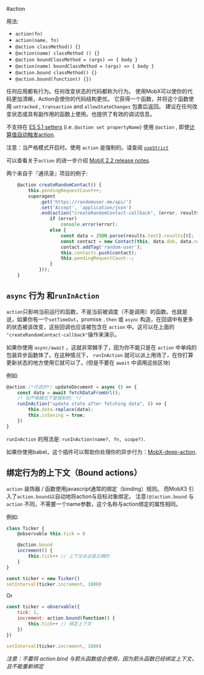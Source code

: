 #action

用法:
* `action(fn)`
* `action(name, fn)`
* `@action classMethod() {}`
* `@action(name) classMethod () {}`
* `@action boundClassMethod = (args) => { body }`
* `@action(name) boundClassMethod = (args) => { body }`
* `@action.bound classMethod() {}`
* `@action.bound(function() {})`

任何应用都有行为。任何改变状态的代码都称为行为。
使用MobX可以使你的代码更加清晰，Action会使你的代码结构更优。
它获得一个函数，并将这个函数使用 `untracked` , `transaction` and `allowStateChanges` 包裹后返回。
建议在任何改变状态或具有副作用的函数上使用。也提供了有效的调试信息。

不支持在 [ES 5.1 setters](http://www.ecma-international.org/ecma-262/5.1/#sec-11.1.5) (i.e. `@action set propertyName`) 使用 `@action` , 即使[计算值自动触发action](https://github.com/MobXjs/MobX/blob/gh-pages/docs/refguide/computed-decorator.md#setters-for-computed-values).


注意：当严格模式开启时。使用 `action` 是强制的。请查阅 [`useStrict`](https://github.com/MobXjs/MobX/blob/gh-pages/docs/refguide/api.md#usestrict)

可以查看关于`action` 的进一步介绍 [MobX 2.2 release notes](https://medium.com/p/45cdc73c7c8d/).

两个来自于『通讯录』项目的例子:

```javascript
	@action	createRandomContact() {
		this.pendingRequestCount++;
		superagent
			.get('https://randomuser.me/api/')
			.set('Accept', 'application/json')
			.end(action("createRandomContact-callback", (error, results) => {
				if (error)
					console.error(error);
				else {
					const data = JSON.parse(results.text).results[0];
					const contact = new Contact(this, data.dob, data.name, data.login.username, data.picture)
					contact.addTag('random-user');
					this.contacts.push(contact);
					this.pendingRequestCount--;
				}
			}));
	}
```


## `async` 行为 和`runInAction`

`action`只影响当前运行的函数，不是当前被调度（不是调用）的函数。也就是说，如果你有一个`setTimeOut`，promise `.then` 或 `async` 构造，在回调中有更多的状态被该改变，这些回调也应该被包含在 `action` 中。这可以在上面的 `"createRandomContact-callback"`操作来演示。

如果你使用 `async/await` ，这就非常棘手了，因为你不能只是在 `action` 中单纯的包装异步函数体了。在这种情况下， `runInAction` 就可以派上用场了，在你打算更新状态的地方使用它就可以了。(但是不要在 `await` 中调用这些区块)

例如:
```javascript
@action /*可选的*/ updateDocument = async () => {
    const data = await fetchDataFromUrl();
    /* 在严格模式下是强制的: */
    runInAction("update state after fetching data", () => {
        this.data.replace(data);
        this.isSaving = true;
    })
}
```

`runInAction` 的用法是: `runInAction(name?, fn, scope?)`.

如果你使用babel，这个插件可以帮助你处理你的异步行为：[MobX-deep-action](https://github.com/MobXjs/babel-plugin-MobX-deep-action).

## 绑定行为的上下文（Bound actions）

 `action` 装饰器 / 函数使用javascript通常的绑定（binding）规则。
 而MobX3 引入了`action.bound`以自动地将action与目标对象绑定。
 注意`(@)action.bound` 与 `action` 不同，不需要一个name参数，这个名称与action绑定的属性相同。

例如:

```javascript
class Ticker {
	@observable this.tick = 0

	@action.bound
	increment() {
		this.tick++ // 上下文永远是正确的
	}
}

const ticker = new Ticker()
setInterval(ticker.increment, 1000)
```

Or

```javascript
const ticker = observable({
	tick: 1,
	increment: action.bound(function() {
		this.tick++ // 绑定上下文
	})
})

setInterval(ticker.increment, 1000)
```

_注意：不要将 *action.bind* 与箭头函数组合使用，因为箭头函数已经绑定上下文，且不能重新绑定_
